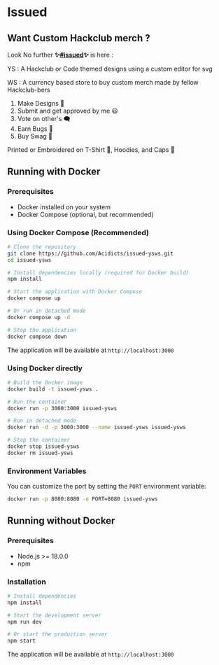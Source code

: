 # Issued

## Want Custom Hackclub merch ?

Look No further <strong>✨<a href=https://hackclub.slack.com/archives/C09C9M0N2UC>#issued</a>✨</strong> is here :

YS : A Hackclub or Code themed designs using a custom editor for svg

WS : A currency based store to buy custom merch made by fellow Hackclub-bers

1. Make Designs 🎨
2. Submit and get approved by me 😃
3. Vote on other's 🗨️
4. Earn Bugs 🐛
5. Buy Swag 🤑

Printed or Embroidered on T-Shirt 👕, Hoodies, and Caps 🧢

## Running with Docker

### Prerequisites
- Docker installed on your system
- Docker Compose (optional, but recommended)

### Using Docker Compose (Recommended)
```bash
# Clone the repository
git clone https://github.com/Acidicts/issued-ysws.git
cd issued-ysws

# Install dependencies locally (required for Docker build)
npm install

# Start the application with Docker Compose
docker compose up

# Or run in detached mode
docker compose up -d

# Stop the application
docker compose down
```

The application will be available at `http://localhost:3000`

### Using Docker directly
```bash
# Build the Docker image
docker build -t issued-ysws .

# Run the container
docker run -p 3000:3000 issued-ysws

# Run in detached mode
docker run -d -p 3000:3000 --name issued-ysws issued-ysws

# Stop the container
docker stop issued-ysws
docker rm issued-ysws
```

### Environment Variables
You can customize the port by setting the `PORT` environment variable:
```bash
docker run -p 8080:8080 -e PORT=8080 issued-ysws
```

## Running without Docker

### Prerequisites
- Node.js >= 18.0.0
- npm

### Installation
```bash
# Install dependencies
npm install

# Start the development server
npm run dev

# Or start the production server
npm start
```

The application will be available at `http://localhost:3000`

